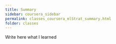 ```yaml
---
title: Summary
sidebar: coursera_sidebar
permalink: classes_coursera_mlStrat_summary.html
folder: classes
---
```


Write here what I learned


